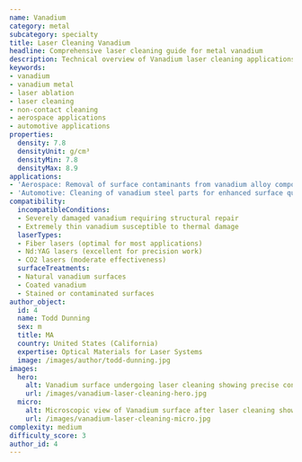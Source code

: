 ```yaml
---
name: Vanadium
category: metal
subcategory: specialty
title: Laser Cleaning Vanadium
headline: Comprehensive laser cleaning guide for metal vanadium
description: Technical overview of Vanadium laser cleaning applications and parameters
keywords:
- vanadium
- vanadium metal
- laser ablation
- laser cleaning
- non-contact cleaning
- aerospace applications
- automotive applications
properties:
  density: 7.8
  densityUnit: g/cm³
  densityMin: 7.8
  densityMax: 8.9
applications:
- 'Aerospace: Removal of surface contaminants from vanadium alloy components'
- 'Automotive: Cleaning of vanadium steel parts for enhanced surface quality'
compatibility:
  incompatibleConditions:
  - Severely damaged vanadium requiring structural repair
  - Extremely thin vanadium susceptible to thermal damage
  laserTypes:
  - Fiber lasers (optimal for most applications)
  - Nd:YAG lasers (excellent for precision work)
  - CO2 lasers (moderate effectiveness)
  surfaceTreatments:
  - Natural vanadium surfaces
  - Coated vanadium
  - Stained or contaminated surfaces
author_object:
  id: 4
  name: Todd Dunning
  sex: m
  title: MA
  country: United States (California)
  expertise: Optical Materials for Laser Systems
  image: /images/author/todd-dunning.jpg
images:
  hero:
    alt: Vanadium surface undergoing laser cleaning showing precise contamination removal
    url: /images/vanadium-laser-cleaning-hero.jpg
  micro:
    alt: Microscopic view of Vanadium surface after laser cleaning showing detailed surface structure
    url: /images/vanadium-laser-cleaning-micro.jpg
complexity: medium
difficulty_score: 3
author_id: 4
---
```

